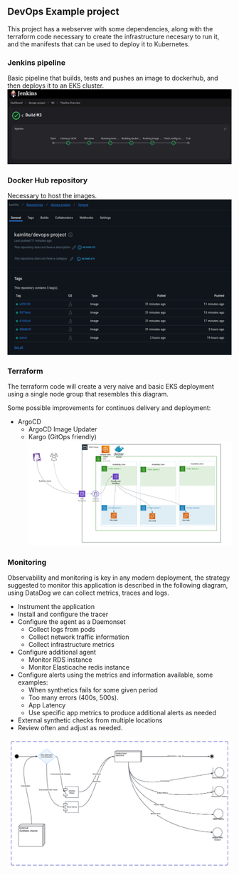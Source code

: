## DevOps Example project

This project has a webserver with some dependencies, along with the terraform code necessary to create the
infrastructure necesary to run it, and the manifests that can be used to deploy it to Kubernetes.

### Jenkins pipeline
Basic pipeline that builds, tests and pushes an image to dockerhub, and then deploys it to an EKS cluster.
![jenkins](./assets/jenkins.png)

### Docker Hub repository
Necessary to host the images.
![dockerhub](./assets/dockerhub.png)

### Terraform
The terraform code will create a very naive and basic EKS deployment using a single node group that resembles this
diagram.

Some possible improvements for continuos delivery and deployment:
* ArgoCD
  * ArgoCD Image Updater
  * Kargo (GitOps friendly)
![netdiagram](./assets/basic-diagram.png)

### Monitoring
Observability and monitoring is key in any modern deployment, the strategy suggested to monitor this application is
described in the following diagram, using DataDog we can collect metrics, traces and logs.

* Instrument the application 
* Install and configure the tracer 
* Configure the agent as a Daemonset
  * Collect logs from pods
  * Collect network traffic information
  * Collect infrastructure metrics
* Configure additional agent 
  * Monitor RDS instance
  * Monitor Elasticache redis instance
* Configure alerts using the metrics and information available, some examples:
  * When synthetics fails for some given period 
  * Too many errors (400s, 500s).
  * App Latency
  * Use specific app metrics to produce additional alerts as needed
* External synthetic checks from multiple locations
* Review often and adjust as needed.

![monitoringdiagram](./assets/monitoring-diagram.png)
